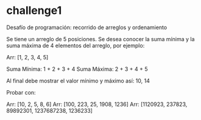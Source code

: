 # challenge1
Desafío de programación: recorrido de arreglos y ordenamiento

Se tiene un arreglo de 5 posiciones. Se desea conocer la suma mínima y la suma máxima de 4 elementos del arreglo, por ejemplo:

Arr: [1, 2, 3, 4, 5]

Suma Mínima: 1 + 2 + 3 + 4
Suma Máxima: 2 + 3 + 4 + 5

Al final debe mostrar el valor mínimo y máximo así: 10, 14

Probar con:

Arr: [10, 2, 5, 8, 6]
Arr: [100, 223, 25, 1908, 1236]
Arr: [1120923, 237823, 89892301, 1237687238, 1236233]

